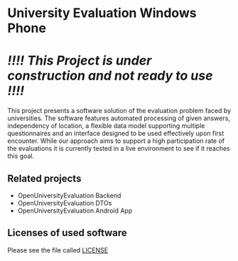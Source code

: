# University Evaluation Windows Phone


# *!!!! This Project is under construction and not ready to use !!!!* 


This project presents a software solution of the evaluation
problem faced by universities.  The software
features automated processing of given answers, independency
of location, a flexible data model supporting multiple questionnaires
and an interface designed to be used effectively upon first
encounter. While our approach aims to support a high participation
rate of the evaluations it is currently tested in a live environment
to see if it reaches this goal.

## Related projects

* OpenUniversityEvaluation Backend
* OpenUniversityEvaluation DTOs
* OpenUniversityEvaluation Android App

## Licenses of used software

Please see the file called [LICENSE](/LICENSE)
